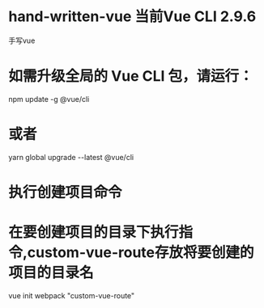 # hand-written-vue 当前Vue CLI 2.9.6
手写vue

# 如需升级全局的 Vue CLI 包，请运行：
npm update -g @vue/cli

# 或者
yarn global upgrade --latest @vue/cli

# 执行创建项目命令
# 在要创建项目的目录下执行指令,custom-vue-route存放将要创建的项目的目录名
vue init webpack "custom-vue-route"